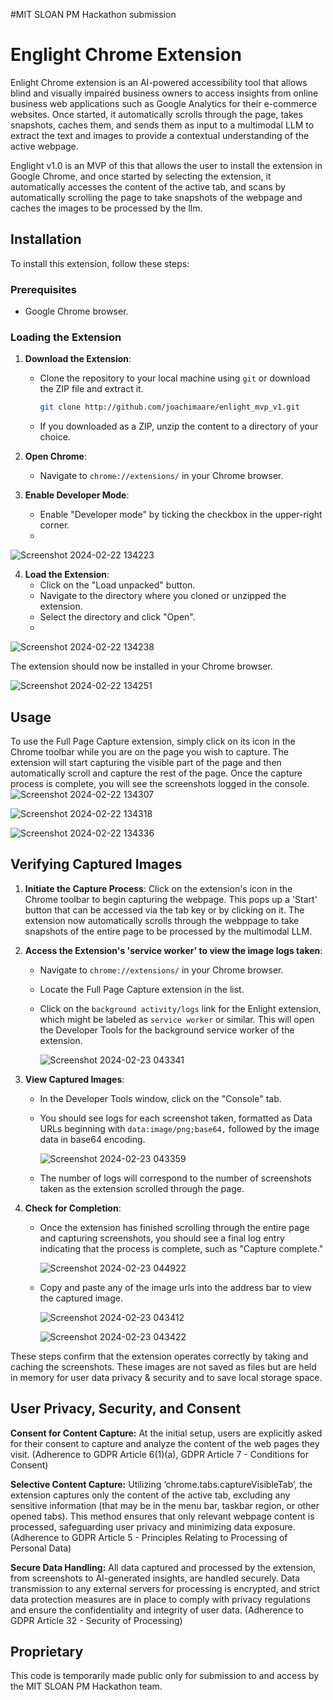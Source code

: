 #MIT SLOAN PM Hackathon submission

# Englight Chrome Extension

Enlight Chrome extension is an AI-powered accessibility tool that allows blind and visually impaired business owners to access insights from online business web applications such as Google Analytics for their e-commerce websites. Once started, it automatically scrolls through the page, takes snapshots, caches them, and sends them as input to a multimodal LLM to extract the text and images to provide a contextual understanding of the active webpage.

Englight v1.0 is an MVP of this that allows the user to install the extension in Google Chrome, and once started by selecting the extension, it automatically accesses the content of the active tab, and scans by automatically scrolling the page to take snapshots of the webpage and caches the images to be processed by the llm. 

## Installation

To install this extension, follow these steps:

### Prerequisites

- Google Chrome browser.

### Loading the Extension

1. **Download the Extension**:  
   - Clone the repository to your local machine using `git` or download the ZIP file and extract it.

      ```bash
      git clone http://github.com/joachimaare/enlight_mvp_v1.git
      ```

   - If you downloaded as a ZIP, unzip the content to a directory of your choice.

2. **Open Chrome**:  
   - Navigate to `chrome://extensions/` in your Chrome browser.

3. **Enable Developer Mode**:  
   - Enable "Developer mode" by ticking the checkbox in the upper-right corner.
   - 
![Screenshot 2024-02-22 134223](https://github.com/joachimasare/enlight_mvp_v1/assets/47057544/c358ff95-54f6-41d4-a34e-90e6f840b1de)

4. **Load the Extension**:  
   - Click on the "Load unpacked" button.
   - Navigate to the directory where you cloned or unzipped the extension.
   - Select the directory and click "Open".
   - 
![Screenshot 2024-02-22 134238](https://github.com/joachimasare/enlight_mvp_v1/assets/47057544/f2386216-100f-435e-bfc8-59d512bd9d23)

The extension should now be installed in your Chrome browser.

![Screenshot 2024-02-22 134251](https://github.com/joachimasare/enlight_mvp_v1/assets/47057544/f2b2f73e-ae46-41f2-87d2-01b53f0c68ce)

## Usage

To use the Full Page Capture extension, simply click on its icon in the Chrome toolbar while you are on the page you wish to capture. The extension will start capturing the visible part of the page and then automatically scroll and capture the rest of the page. Once the capture process is complete, you will see the screenshots logged in the console.
![Screenshot 2024-02-22 134307](https://github.com/joachimasare/enlight_mvp_v1/assets/47057544/575b01e9-c453-423b-8fd1-e6789ef12f99)

![Screenshot 2024-02-22 134318](https://github.com/joachimasare/enlight_mvp_v1/assets/47057544/33b30bad-2ecb-4093-b59d-6ef74c1ef281)

![Screenshot 2024-02-22 134336](https://github.com/joachimasare/enlight_mvp_v1/assets/47057544/ca79d040-6605-4833-bb5c-bd141867a896)

## Verifying Captured Images

1. **Initiate the Capture Process**: Click on the extension's icon in the Chrome toolbar to begin capturing the webpage. This pops up a 'Start' button that can be accessed via the tab key or by clicking on it.    The extension now automatically scrolls through the webppage to take snapshots of the entire page to be processed by the multimodal LLM.  

2. **Access the Extension's 'service worker' to view the image logs taken**:
   - Navigate to `chrome://extensions/` in your Chrome browser.
   - Locate the Full Page Capture extension in the list.
   - Click on the `background activity/logs` link for the Enlight extension, which might be labeled as `service worker` or similar. This will open the Developer Tools for the background service worker of the 
     extension.
  
     ![Screenshot 2024-02-23 043341](https://github.com/joachimasare/enlight_mvp_v1/assets/47057544/44ec76f0-a1aa-4d32-998e-76b03f7254fa)

3. **View Captured Images**:
   - In the Developer Tools window, click on the "Console" tab.
   - You should see logs for each screenshot taken, formatted as Data URLs beginning with `data:image/png;base64,` followed by the image data in base64 encoding.
  
     ![Screenshot 2024-02-23 043359](https://github.com/joachimasare/enlight_mvp_v1/assets/47057544/fed1f86c-64ff-4ffb-a70d-23cdee6969f2)

   - The number of logs will correspond to the number of screenshots taken as the extension scrolled through the page.

4. **Check for Completion**:
   - Once the extension has finished scrolling through the entire page and capturing screenshots, you should see a final log entry indicating that the process is complete, such as "Capture complete."
     
     ![Screenshot 2024-02-23 044922](https://github.com/joachimasare/enlight_mvp_v1/assets/47057544/6af258c6-260f-4fa7-ba83-57a148cddaed)
     
   - Copy and paste any of the image urls into the address bar to view the captured image.

     ![Screenshot 2024-02-23 043412](https://github.com/joachimasare/enlight_mvp_v1/assets/47057544/e6a74d9e-f884-4f51-b7cf-8924648dd9e0)

     ![Screenshot 2024-02-23 043422](https://github.com/joachimasare/enlight_mvp_v1/assets/47057544/0f3ae18e-ce2e-4767-a140-0d16a303b5b2)


These steps confirm that the extension operates correctly by taking and caching the screenshots. These images are not saved as files but are held in memory for user data privacy & security and to save local storage space.

## User Privacy, Security, and Consent
**Consent for Content Capture:** At the initial setup, users are explicitly asked for their consent to capture and analyze the content of the web pages they visit. 
(Adherence to GDPR Article 6(1)(a), GDPR Article 7 - Conditions for Consent)

**Selective Content Capture:** Utilizing ‘chrome.tabs.captureVisibleTab’, the extension captures only the content of the active tab, excluding any sensitive information (that may be in the menu bar, taskbar region, or other opened tabs). This method ensures that only relevant webpage content is processed, safeguarding user privacy and minimizing data exposure.
(Adherence to GDPR Article 5 - Principles Relating to Processing of Personal Data)

**Secure Data Handling:** All data captured and processed by the extension, from screenshots to AI-generated insights, are handled securely. Data transmission to any external servers for processing is encrypted, and strict data protection measures are in place to comply with privacy regulations and ensure the confidentiality and integrity of user data.
(Adherence to GDPR Article 32 - Security of Processing)

## Proprietary
 This code is temporarily made public only for submission to and access by the MIT SLOAN PM Hackathon team.


